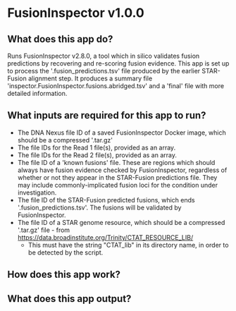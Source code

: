 # FusionInspector v1.0.0

## What does this app do?
Runs FusionInspector v2.8.0, a tool which in silico validates fusion predictions by recovering and re-scoring fusion evidence. This app is set up to process the '.fusion_predictions.tsv' file produced by the earlier STAR-Fusion alignment step. It produces a summary file 'inspector.FusionInspector.fusions.abridged.tsv' and a 'final' file with more detailed information.

## What inputs are required for this app to run?
* The DNA Nexus file ID of a saved FusionInspector Docker image, which should be a compressed '.tar.gz'
* The file IDs for the Read 1 file(s), provided as an array.
* The file IDs for the Read 2 file(s), provided as an array.
* The file ID of a 'known fusions' file. These are regions which should always have fusion evidence checked by FusionInspector, regardless of whether or not they appear in the STAR-Fusion predictions file. They may include commonly-implicated fusion loci for the condition under investigation.
* The file ID of the STAR-Fusion predicted fusions, which ends '.fusion_predictions.tsv'. The fusions will be validated by FusionInspector.
* The file ID of a STAR genome resource, which should be a compressed '.tar.gz' file - from https://data.broadinstitute.org/Trinity/CTAT_RESOURCE_LIB/
    * This must have the string "CTAT_lib" in its directory name, in order to be detected by the script.


## How does this app work?


## What does this app output?